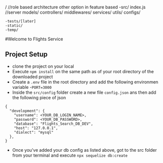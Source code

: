 /
//role based architecture other option in feature based
    -src/
        index.js //server
        models/
        controllers/
        middlewares/
        services/
        utils/
        configs/

    -tests/[later]
    -static/
    -temp/

#Welcome to Flights Service

## Project Setup
- clone the project on your local
- Execute `npm install` on the same path as of your root directory of the downloaded project
- Create a `.env` file in the root directory and add the following environmen variable
    -`PORT=3000`
- Inside the `src/config` folder create a new file `config.json` ans then add the following piece of json

```
{
  "development": {
    "username": <YOUR_DB_LOGIN_NAME>,
    "password": <YOUR_DB_PASSWORD>,
    "database": "Flights_Search_DB_DEV",
    "host": "127.0.0.1",
    "dialect": "mysql"
  },
}

```
- Once you've added your db config as listed above, got to the src folder from your terminal and execute `npx sequelize db:create`